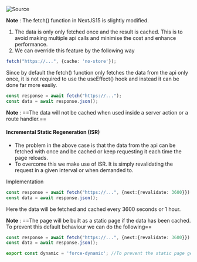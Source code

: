 ![Source](https://youtu.be/O0UGlA1YVUI)

**Note** : The fetch() function in NextJS15 is slightly modified.

1. The data is only only fetched once and the result is cached. This is to avoid making multiple api calls and minimise the cost and enhance performance.
2. We can override this feature by the following way
```ts
fetch("https://...", {cache: 'no-store'});
```

Since by default the fetch() function only fetches the data from the api only once, it is not required to use the useEffect() hook and instead it can be done far more easily.
```ts
const response = await fetch("https://...");
const data = await response.json();
```

**Note** : ==The data will not be cached when used inside a server action or a route handler.==
#### Incremental Static Regeneration (ISR)
- The problem in the above case is that the data from the api can be fetched with once and be cached or keep requesting it each time the page reloads.
- To overcome this we make use of ISR. It is simply revalidating the request in a given interval or when demanded to.

Implementation
```ts
const response = await fetch("https://...", {next:{revalidate: 3600}})
const data = await response.json();
```
Here the data will be fetched and cached every 3600 seconds or 1 hour.

**Note** : ==The page will be built as a static page if the data has been cached. To prevent this default behaviour we can do the following==
```ts
const response = await fetch("https://...", {next:{revalidate: 3600}})
const data = await response.json();

export const dynamic = 'force-dynamic'; //To prevent the static page generation.
```